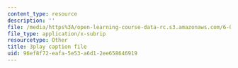 ```yaml
---
content_type: resource
description: ''
file: /media/https%3A/open-learning-course-data-rc.s3.amazonaws.com/6-042j-mathematics-for-computer-science-spring-2015/96ef8f72eafa5e53a6d12ee658646919_Amd_bNYzgUw.vtt
file_type: application/x-subrip
resourcetype: Other
title: 3play caption file
uid: 96ef8f72-eafa-5e53-a6d1-2ee658646919
---
```

